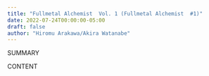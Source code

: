 ```yaml
---
title: "Fullmetal Alchemist  Vol. 1 (Fullmetal Alchemist  #1)"
date: 2022-07-24T00:00:00-05:00
draft: false
author: "Hiromu Arakawa/Akira Watanabe"
---
```


SUMMARY

<!--more-->

CONTENT